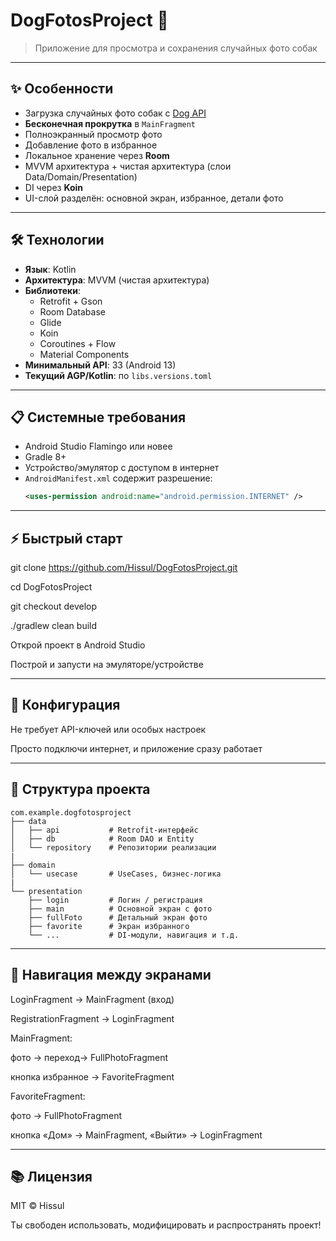 # DogFotosProject 🐶
> Приложение для просмотра и сохранения случайных фото собак

---

## ✨ Особенности
- Загрузка случайных фото собак с [Dog API](https://dog.ceo/dog-api/)
- **Бесконечная прокрутка** в `MainFragment`
- Полноэкранный просмотр фото
- Добавление фото в избранное
- Локальное хранение через **Room**
- MVVM архитектура + чистая архитектура (слои Data/Domain/Presentation)
- DI через **Koin**
- UI-слой разделён: основной экран, избранное, детали фото

---

## 🛠 Технологии
- **Язык**: Kotlin
- **Архитектура**: MVVM (чистая архитектура)
- **Библиотеки**:
  - Retrofit + Gson
  - Room Database
  - Glide
  - Koin
  - Coroutines + Flow
  - Material Components  
- **Минимальный API**: 33 (Android 13)  
- **Текущий AGP/Kotlin**: по `libs.versions.toml`

---

## 📋 Системные требования
- Android Studio Flamingo или новее
- Gradle 8+
- Устройство/эмулятор с доступом в интернет
- `AndroidManifest.xml` содержит разрешение:
  ```xml
  <uses-permission android:name="android.permission.INTERNET" />

---

## ⚡️ Быстрый старт
git clone https://github.com/Hissul/DogFotosProject.git

cd DogFotosProject

git checkout develop

./gradlew clean build


Открой проект в Android Studio

Построй и запусти на эмуляторе/устройстве

---

## 🔧 Конфигурация
Не требует API-ключей или особых настроек

Просто подключи интернет, и приложение сразу работает

---

## 🧩 Структура проекта

```text
com.example.dogfotosproject
├── data
│   ├── api           # Retrofit-интерфейс
│   ├── db            # Room DAO и Entity
│   └── repository    # Репозитории реализации
|
├── domain
│   └── usecase       # UseCases, бизнес-логика
|
└── presentation
    ├── login         # Логин / регистрация
    ├── main          # Основной экран с фото
    ├── fullFoto      # Детальный экран фото
    ├── favorite      # Экран избранного
    └── ...           # DI-модули, навигация и т.д.
```

---

## 🧭 Навигация между экранами
LoginFragment → MainFragment (вход)

RegistrationFragment → LoginFragment

MainFragment:

фото → переход→ FullPhotoFragment

кнопка избранное → FavoriteFragment

FavoriteFragment:

фото → FullPhotoFragment

кнопка «Дом» → MainFragment, «Выйти» → LoginFragment

---

## 📚 Лицензия
MIT © Hissul

Ты свободен использовать, модифицировать и распространять проект!
